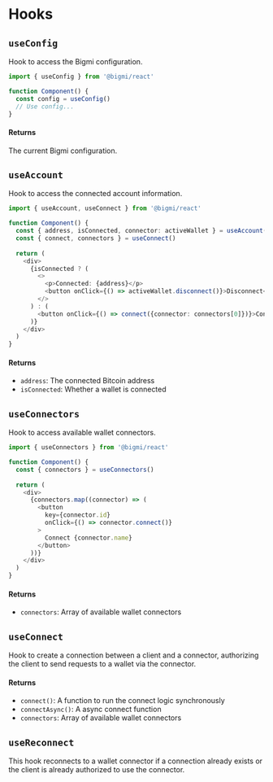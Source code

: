 # Hooks

## `useConfig`

Hook to access the Bigmi configuration.

```typescript
import { useConfig } from '@bigmi/react'

function Component() {
  const config = useConfig()
  // Use config...
}
```

#### Returns

The current Bigmi configuration.

## `useAccount`

Hook to access the connected account information.

```typescript
import { useAccount, useConnect } from '@bigmi/react'

function Component() {
  const { address, isConnected, connector: activeWallet } = useAccount()
  const { connect, connectors } = useConnect()
  
  return (
    <div>
      {isConnected ? (
        <>
          <p>Connected: {address}</p>
          <button onClick={() => activeWallet.disconnect()}>Disconnect</button>
        </>
      ) : (
        <button onClick={() => connect({connector: connectors[0]})}>Connect Wallet</button>
      )}
    </div>
  )
}
```

#### Returns

- `address`: The connected Bitcoin address
- `isConnected`: Whether a wallet is connected

## `useConnectors`

Hook to access available wallet connectors.

```typescript
import { useConnectors } from '@bigmi/react'

function Component() {
  const { connectors } = useConnectors()
  
  return (
    <div>
      {connectors.map((connector) => (
        <button
          key={connector.id}
          onClick={() => connector.connect()}
        >
          Connect {connector.name}
        </button>
      ))}
    </div>
  )
}
```

#### Returns

- `connectors`: Array of available wallet connectors

## `useConnect`

Hook to create a connection between a client and a connector, authorizing the client to send requests to a wallet via the connector.

#### Returns

- `connect()`: A function to run the connect logic synchronously
- `connectAsync()`: A async connect function
- `connectors`: Array of available wallet connectors

## `useReconnect`

This hook reconnects to a wallet connector if a connection already exists or the client is already authorized to use the connector.
